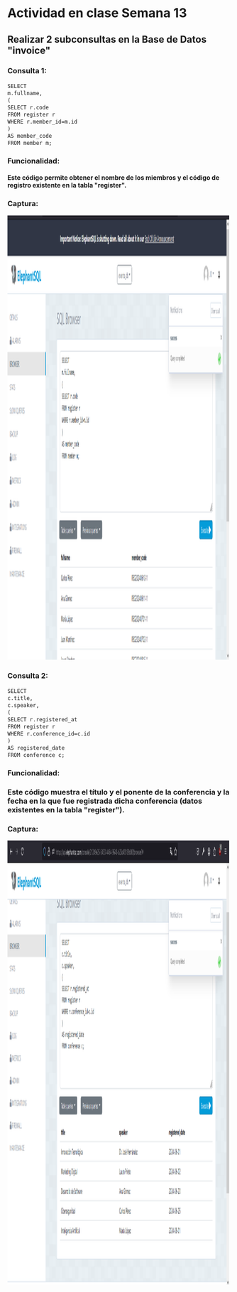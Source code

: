 # Actividad en clase Semana 13

## Realizar 2 subconsultas en la Base de Datos "invoice"

### Consulta 1:

```
SELECT 
m.fullname,
(
SELECT r.code
FROM register r
WHERE r.member_id=m.id
) 
AS member_code
FROM member m;
```

### Funcionalidad:

#### Este código permite obtener el nombre de los miembros y el código de registro existente en la tabla "register".

### Captura:

<img src="./Capturas/Ejemplo1.png" width="500px" height="1000px">


### Consulta 2:

```
SELECT 
c.title, 
c.speaker,
(
SELECT r.registered_at
FROM register r
WHERE r.conference_id=c.id
) 
AS registered_date
FROM conference c;

```

### Funcionalidad:

### Este código muestra el título y el ponente de la conferencia y la fecha en la que fue registrada dicha conferencia (datos existentes en la tabla "register").

### Captura: 

<img src="./Capturas/Ejemplo2.png" width="500px" height="1000px">